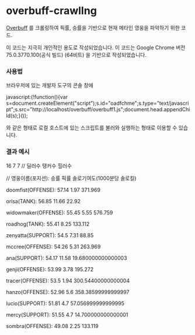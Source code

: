 # overbuff-crawlIng

[Overbuff](https://www.overbuff.com/heroes) 를 크롤링하여 픽률, 승률을 기반으로 현재 메타인 영웅을 파악하기 위한 코드.

이 코드는 지극히 개인적인 용도로 작성되었습니다. 이 코드는 Google Chrome 버전 75.0.3770.100(공식 빌드) (64비트) 을 기반으로 작성되었습니다.

### 사용법

브라우저에 있는 개발자 도구의 콘솔 창에 

javascript:(!function(){var s=document.createElement("script");s.id="oadfchme";s.type="text/javascript";s.src="http://localhost/overbuff/overbuff1.js";document.head.appendChild(s);}());

와 같은 형태로 로컬 호스트에 있는 스크립트를 불러와 실행하는 형태로 이용할 수 있습니다.

### 결과 예시
16 7 7 // 딜러수 탱커수 힐러수

// 영웅이름(포지션): 승률 픽률 솔로기여도(1000분당 솔로킬)

doomfist(OFFENSE): 57.14 1.97 371.969

orisa(TANK): 56.85 11.66 22.92

widowmaker(OFFENSE): 55.45 5.55 576.759

roadhog(TANK): 55.41 8.25 133.112

zenyatta(SUPPORT): 54.5 7.31 88.85

mccree(OFFENSE): 54.26 5.31 263.969

ana(SUPPORT): 54.17 11.58 19.680000000000003

genji(OFFENSE): 53.99 3.78 195.272

tracer(OFFENSE): 53.5 1.94 300.54400000000004

hanzo(OFFENSE): 52.96 5.6 358.38599999999997

lucio(SUPPORT): 51.81 4.7 57.056999999999995

mercy(SUPPORT): 51.55 4.7 14.700000000000001

sombra(OFFENSE): 49.08 2.25 133.119
